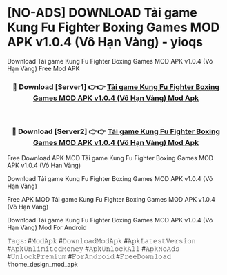 # [NO-ADS] DOWNLOAD Tải game Kung Fu Fighter Boxing Games MOD APK v1.0.4 (Vô Hạn Vàng) - yioqs
Download Tải game Kung Fu Fighter Boxing Games MOD APK v1.0.4 (Vô Hạn Vàng) Free Mod APK

<div align="center">
<h3>🔴 Download [Server1] 👉👉 <a href="https://apk-comot.site?title=Tải_game_Kung_Fu_Fighter_Boxing_Games_MOD_APK_v1.0.4_(Vô_Hạn_Vàng)">Tải game Kung Fu Fighter Boxing Games MOD APK v1.0.4 (Vô Hạn Vàng) Mod Apk</a></h3><br>

<h3>🔴 Download [Server2] 👉👉 <a href="https://apk-comot.site?title=Tải_game_Kung_Fu_Fighter_Boxing_Games_MOD_APK_v1.0.4_(Vô_Hạn_Vàng)">Tải game Kung Fu Fighter Boxing Games MOD APK v1.0.4 (Vô Hạn Vàng) Mod Apk</a></h3>
</div>


Free Download APK MOD Tải game Kung Fu Fighter Boxing Games MOD APK v1.0.4 (Vô Hạn Vàng)

Download Tải game Kung Fu Fighter Boxing Games MOD APK v1.0.4 (Vô Hạn Vàng) 

Free APK MOD Tải game Kung Fu Fighter Boxing Games MOD APK v1.0.4 (Vô Hạn Vàng) 

Download Tải game Kung Fu Fighter Boxing Games MOD APK v1.0.4 (Vô Hạn Vàng) Mod For Android

𝚃𝚊𝚐𝚜: #𝙼𝚘𝚍𝙰𝚙𝚔 #𝙳𝚘𝚠𝚗𝚕𝚘𝚊𝚍𝙼𝚘𝚍𝙰𝚙𝚔 #𝙰𝚙𝚔𝙻𝚊𝚝𝚎𝚜𝚝𝚅𝚎𝚛𝚜𝚒𝚘𝚗 #𝙰𝚙𝚔𝚄𝚗𝚕𝚒𝚖𝚒𝚝𝚎𝚍𝙼𝚘𝚗𝚎𝚢 #𝙰𝚙𝚔𝚄𝚗𝚕𝚘𝚌𝚔𝙰𝚕𝚕 #𝙰𝚙𝚔𝙽𝚘𝙰𝚍𝚜 #𝚄𝚗𝚕𝚘𝚌𝚔𝙿𝚛𝚎𝚖𝚒𝚞𝚖 #𝙵𝚘𝚛𝙰𝚗𝚍𝚛𝚘𝚒𝚍 #𝙵𝚛𝚎𝚎𝙳𝚘𝚠𝚗𝚕𝚘𝚊𝚍 #home_design_mod_apk